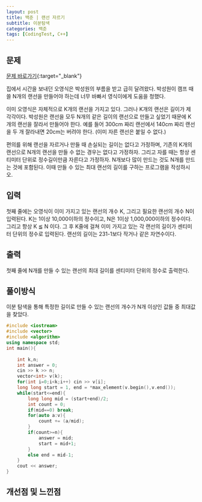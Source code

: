 ```yaml
---
layout: post
title: 백준 | 랜선 자르기
subtitle: 이분탐색
categories: 백준
tags: [CodingTest, C++]
---
```


## 문제
[문제 바로가기](https://www.acmicpc.net/problem/1654){:target="_blank"}

집에서 시간을 보내던 오영식은 박성원의 부름을 받고 급히 달려왔다. 박성원이 캠프 때 쓸 N개의 랜선을 만들어야 하는데 너무 바빠서 영식이에게 도움을 청했다.

이미 오영식은 자체적으로 K개의 랜선을 가지고 있다. 그러나 K개의 랜선은 길이가 제각각이다. 박성원은 랜선을 모두 N개의 같은 길이의 랜선으로 만들고 싶었기 때문에 K개의 랜선을 잘라서 만들어야 한다. 예를 들어 300cm 짜리 랜선에서 140cm 짜리 랜선을 두 개 잘라내면 20cm는 버려야 한다. (이미 자른 랜선은 붙일 수 없다.)

편의를 위해 랜선을 자르거나 만들 때 손실되는 길이는 없다고 가정하며, 기존의 K개의 랜선으로 N개의 랜선을 만들 수 없는 경우는 없다고 가정하자. 그리고 자를 때는 항상 센티미터 단위로 정수길이만큼 자른다고 가정하자. N개보다 많이 만드는 것도 N개를 만드는 것에 포함된다. 이때 만들 수 있는 최대 랜선의 길이를 구하는 프로그램을 작성하시오.

## 입력

첫째 줄에는 오영식이 이미 가지고 있는 랜선의 개수 K, 그리고 필요한 랜선의 개수 N이 입력된다. K는 1이상 10,000이하의 정수이고, N은 1이상 1,000,000이하의 정수이다. 그리고 항상 K ≦ N 이다. 그 후 K줄에 걸쳐 이미 가지고 있는 각 랜선의 길이가 센티미터 단위의 정수로 입력된다. 랜선의 길이는 231-1보다 작거나 같은 자연수이다.

## 출력

첫째 줄에 N개를 만들 수 있는 랜선의 최대 길이를 센티미터 단위의 정수로 출력한다.

## 풀이방식
  이분 탐색을 통해 특정한 길이로 만들 수 있는 랜선의 개수가 N개 이상인 값들 중 최대값을 찾았다.
  
```cpp
#include <iostream>
#include <vector>
#include <algorithm>
using namespace std;
int main(){
	
	int k,n;
	int answer = 0;
	cin >> k >> n;
	vector<int> v(k);
	for(int i=0;i<k;i++) cin >> v[i];
	long long start = 1, end = *max_element(v.begin(),v.end());
	while(start<=end){
		long long mid = (start+end)/2;
		int count = 0;
		if(mid==0) break;
		for(auto a:v){
			count += (a/mid);
		}
		if(count>=n){
			answer = mid;
			start = mid+1;
		}
		else end = mid-1;
	}
	cout << answer;
} 
```

## 개선점 및 느낀점

 